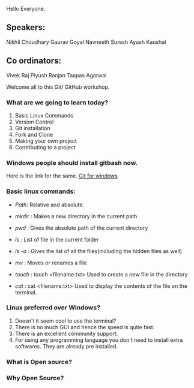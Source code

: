 Hello Everyone.

## Speakers: 

Nikhil Choudhary
Gaurav Goyal
Navneeth Suresh 
Ayush Kaushal

## Co ordinators:

Vivek Raj
Piyush Ranjan
Taapas Agarwal



Welcome all to this Git/ GitHub workshop.


### What are we going to learn today?

1. Basic Linux Commands
2. Version Control
3. Git installation
4. Fork and Clone
5. Making your own project
6. Contributing to a project


### Windows people should install gitbash now.

Here is the link for the same.  [Git for windows]( https://github.com/…/v2.19.0.windows.1/Git-2.19.0-32-bit.exe)

### Basic linux commands:

* *Path*: Relative and absolute.

* *mkdir* : Makes a new directory in the current path
* *pwd* : Gives the absolute path of the current directory
* *ls* : List of file in the current folder
* *ls -a* : Gives the list of all the files(including the hidden files as well)
* *mv* : Moves or renames a file
* *touch* : touch <filename.txt>  Used to create a new file in the directory
* *cat* : cat <filename.txt> Used to display the contents of the file on the terminal.


### Linux preferred over Windows?

1. Doesn't it seem cool to use the terminal?
2. There is no much GUI and hence the speed is quite fast.
3. There is an excellent community support.
4. For using any programming language you don't need to install extra softwares. They are already pre installed.

### What is Open source?



### Why Open Source?







